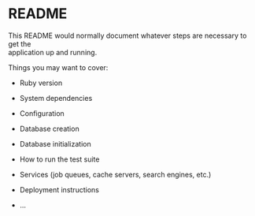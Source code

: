 # README
    
This README would normally document whatever steps are necessary to get the  
application up and running.

Things you may want to cover:  

* Ruby version  

* System dependencies    
  
* Configuration    

* Database creation  

* Database initialization

* How to run the test suite

* Services (job queues, cache servers, search engines, etc.)

* Deployment instructions

* ...
